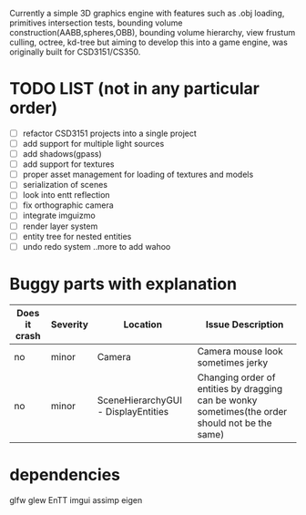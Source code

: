 Currently a simple 3D graphics engine with features such as .obj loading, primitives intersection tests, bounding volume construction(AABB,spheres,OBB), bounding volume hierarchy, view frustum culling, octree, kd-tree but aiming to develop this into a game engine, was originally built for CSD3151/CS350.

# TODO LIST (not in any particular order)
- [ ] refactor CSD3151 projects into a single project
- [ ] add support for multiple light sources
- [ ] add shadows(gpass)
- [ ] add support for textures
- [ ] proper asset management for loading of textures and models
- [ ] serialization of scenes
- [ ] look into entt reflection
- [ ] fix orthographic camera 
- [ ] integrate imguizmo
- [ ] render layer system 
- [ ] entity tree for nested entities
- [ ] undo redo system
..more to add wahoo

# Buggy parts with explanation 
| Does it crash | Severity | Location                            | Issue Description                                                                                        |
| ------------- | -------- | ----------------------------------- | -------------------------------------------------------------------------------------------------------- |
| no            | minor    | Camera                              | Camera mouse look sometimes jerky                                                                        | 
| no            | minor    | SceneHierarchyGUI - DisplayEntities | Changing order of entities by dragging can be wonky sometimes(the order should not be the same)          | 

# dependencies
glfw
glew
EnTT
imgui
assimp
eigen
